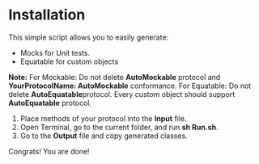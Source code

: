 # Installation

This simple script allows you to easily generate: 
- Mocks for Unit tests.
- Equatable for custom objects

**Note:** 
For Mockable: Do not delete **AutoMockable** protocol and **YourProtocolName: AutoMockable** conformance.
For Equatable:  Do not delete **AutoEquatable**protocol. Every custom object  should support **AutoEquatable** protocol.

1. Place methods of your protocol into the **Input** file.    
2. Open Terminal, go to the current folder, and run **sh Run.sh**.
3. Go to the **Output** file and copy generated classes. 

Congrats! You are done!
